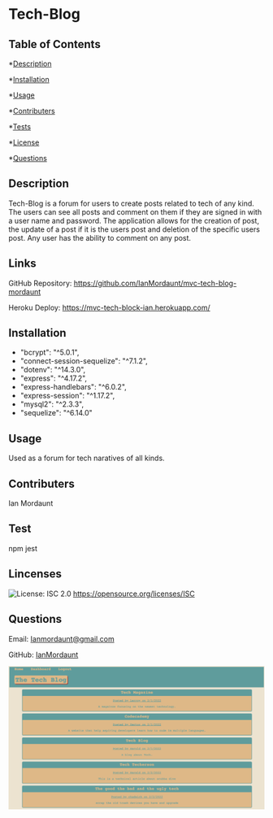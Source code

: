 # Tech-Blog

  ## Table of Contents
  *[Description](#description)

  *[Installation](#installation)

  *[Usage](#usage)

  *[Contributers](#contribute)

  *[Tests](#tests)

  *[License](#license)

  *[Questions](#questions)


  <a name='description'></a>
  ## Description

  Tech-Blog is a forum for users to create posts related to tech of any kind. The users can see all posts and comment on them if they are signed in with a user name and password. The application allows for the creation of post, the update of a post if it is the users post and deletion of the specific users post. Any user has the ability to comment on any post. 

  ## Links

  GitHub Repository: https://github.com/IanMordaunt/mvc-tech-blog-mordaunt
  
  Heroku Deploy: https://mvc-tech-block-ian.herokuapp.com/

  <a name='installation'></a>
  ## Installation

  * "bcrypt": "^5.0.1",
  * "connect-session-sequelize": "^7.1.2",
  *  "dotenv": "^14.3.0",
  *  "express": "^4.17.2",
  *  "express-handlebars": "^6.0.2",
  *  "express-session": "^1.17.2",
  *  "mysql2": "^2.3.3",
  *  "sequelize": "^6.14.0"

  <a name='usage'></a>
  ## Usage

  Used as a forum for tech naratives of all kinds. 

  <a name='contribute'></a>
  ## Contributers

  Ian Mordaunt

  <a name='tests'></a>
  ## Test

  npm jest

  <a name='license'></a>
  ## Lincenses
  ![License: ISC 2.0](https://img.shields.io/badge/License-MPL_2.0-brightgreen.svg) https://opensource.org/licenses/ISC

  <a name='questions'></a>
  ## Questions

  Email: Ianmordaunt@gmail.com

  GitHub: <a href="https://www.github.com/IanMordaunt" target="_blank">IanMordaunt</a>
  
![Tech-Blog](https://github.com/IanMordaunt/Tech-Blog/blob/main/assets/MVC%20Tech%20Blog.png)
  